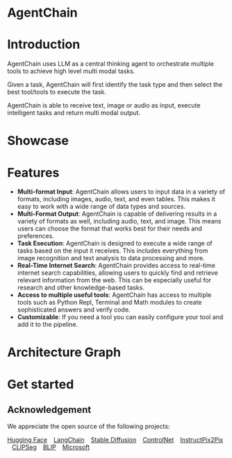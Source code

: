 # AgentChain 

# Introduction
AgentChain uses LLM as a central thinking agent to orchestrate multiple tools to achieve high level multi modal tasks. 

Given a task, AgentChain will first identify the task type and then select the best tool/tools to execute the task.

AgentChain is able to receive text, image or audio as input, execute intelligent tasks and return multi modal output. 
# Showcase


# Features

* **Multi-format Input**: AgentChain allows users to input data in a variety of formats, including images, audio, text, and even tables. This makes it easy to work with a wide range of data types and sources.
* **Multi-Format Output**: AgentChain is capable of delivering results in a variety of formats as well, including audio, text, and image. This means users can choose the format that works best for their needs and preferences.
* **Task Execution**: AgentChain is designed to execute a wide range of tasks based on the input it receives. This includes everything from image recognition and text analysis to data processing and more.
* **Real-Time Internet Search**: AgentChain provides access to real-time internet search capabilities, allowing users to quickly find and retrieve relevant information from the web. This can be especially useful for research and other knowledge-based tasks.
* **Access to multiple useful tools**: AgentChain has access to multiple tools such as Python Repl, Terminal and Math modules to create sophisticated answers and verify code.
* **Customizable**: If you need a tool you can easily configure your tool and add it to the pipeline. 


# Architecture Graph

# Get started


## Acknowledgement
We appreciate the open source of the following projects:

[Hugging Face](https://github.com/huggingface) &#8194;
[LangChain](https://github.com/hwchase17/langchain) &#8194;
[Stable Diffusion](https://github.com/CompVis/stable-diffusion) &#8194; 
[ControlNet](https://github.com/lllyasviel/ControlNet) &#8194; 
[InstructPix2Pix](https://github.com/timothybrooks/instruct-pix2pix) &#8194; 
[CLIPSeg](https://github.com/timojl/clipseg) &#8194;
[BLIP](https://github.com/salesforce/BLIP) &#8194;
[Microsoft](https://github.com/microsoft/visual-chatgpt) &#8194;


